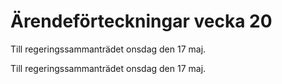# Ärendeförteckningar vecka 20

Till regeringssammanträdet onsdag den 17 maj.

Till regeringssammanträdet onsdag den 17 maj.
